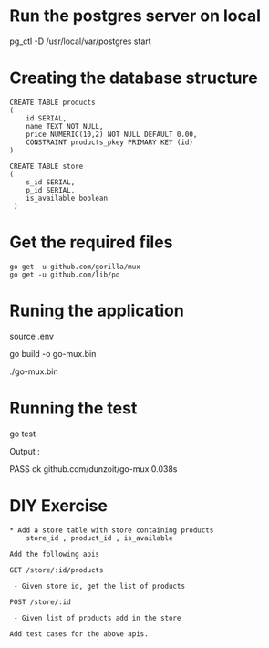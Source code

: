 # Run the postgres server on local
pg_ctl -D /usr/local/var/postgres start

# Creating the database structure

    CREATE TABLE products
    (
        id SERIAL,
        name TEXT NOT NULL,
        price NUMERIC(10,2) NOT NULL DEFAULT 0.00,
        CONSTRAINT products_pkey PRIMARY KEY (id)
    )
    
    CREATE TABLE store
    (
        s_id SERIAL,
        p_id SERIAL,
        is_available boolean
     )

# Get the required files

    go get -u github.com/gorilla/mux 
    go get -u github.com/lib/pq

# Runing the application

source .env

go build -o go-mux.bin

./go-mux.bin

# Running the test

go test

Output : 

PASS
ok  	github.com/dunzoit/go-mux	0.038s




# DIY Exercise
   
    * Add a store table with store containing products
        store_id , product_id , is_available

    Add the following apis

    GET /store/:id/products

     - Given store id, get the list of products

    POST /store/:id

     - Given list of products add in the store

    Add test cases for the above apis.

